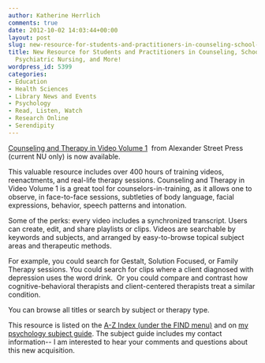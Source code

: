 ```yaml
---
author: Katherine Herrlich
comments: true
date: 2012-10-02 14:03:44+00:00
layout: post
slug: new-resource-for-students-and-practitioners-in-counseling-school-psychology-psychiatric-nursing-and-more
title: New Resource for Students and Practitioners in Counseling, School Psychology,
  Psychiatric Nursing, and More!
wordpress_id: 5399
categories:
- Education
- Health Sciences
- Library News and Events
- Psychology
- Read, Listen, Watch
- Research Online
- Serendipity
---
```


[Counseling and Therapy in Video Volume 1](http://library.northeastern.edu/find/resources/items/counseling-and-therapy-in-video-alexander-street)  from Alexander Street Press (current NU only) is now available.

This valuable resource includes over 400 hours of training videos, reenactments, and real-life therapy sessions. Counseling and Therapy in Video Volume 1 is a great tool for counselors-in-training, as it allows one to observe, in face-to-face sessions, subtleties of body language, facial expressions, behavior, speech patterns and intonation.

Some of the perks: every video includes a synchronized transcript. Users can create, edit, and share playlists or clips. Videos are searchable by keywords and subjects, and arranged by easy-to-browse topical subject areas and therapeutic methods.

For example, you could search for Gestalt, Solution Focused, or Family Therapy sessions. You could search for clips where a client diagnosed with depression uses the word drink.  Or you could compare and contrast how cognitive-behavioral therapists and client-centered therapists treat a similar condition.

You can browse all titles or search by subject or therapy type.

This resource is listed on the [A-Z Index (under the FIND menu)](http://library.northeastern.edu/find/resources/a-to-z-index) and on [my psychology subject guide](http://subjectguides.lib.neu.edu/psychology). The subject guide includes my contact information-- I am interested to hear your comments and questions about this new acquisition.
